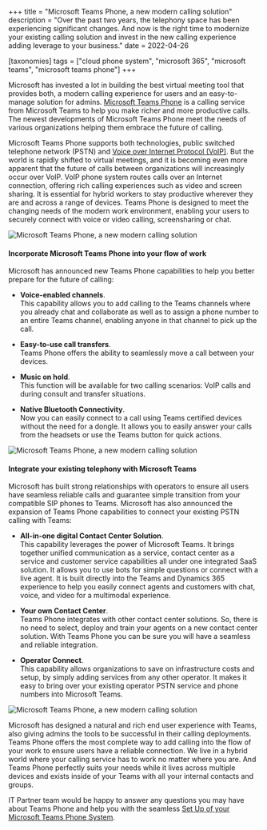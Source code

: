 +++
title = "Microsoft Teams Phone, a new modern calling solution"
description = "Over the past two years, the telephony space has been experiencing significant changes. And now is the right time to modernize your existing calling solution and invest in the new calling experience adding leverage to your business."
date = 2022-04-26

[taxonomies]
tags = ["cloud phone system", "microsoft 365", "microsoft teams", "microsoft teams phone"]
+++

Microsoft has invested a lot in building the best virtual meeting tool that provides both, a modern calling experience for users and an easy-to-manage solution for admins. [Microsoft Teams Phone](https://www.microsoft.com/en-us/microsoft-teams/microsoft-teams-phone) is a calling service from Microsoft Teams to help you make richer and more productive calls. The newest developments of Microsoft Teams Phone meet the needs of various organizations helping them embrace the future of calling. 

Microsoft Teams Phone supports both technologies, public switched telephone network (PSTN) and  [Voice over Internet Protocol (VoIP)](https://www.microsoft.com/en-us/microsoft-teams/voip-voice-over-ip). But the world is rapidly shifted to virtual meetings, and it is becoming even more apparent that the future of calls between organizations will increasingly occur over VoIP. VoIP phone system routes calls over an Internet connection, offering rich calling experiences such as video and screen sharing. It is essential for hybrid workers to stay productive wherever they are and across a range of devices. Teams Phone is designed to meet the changing needs of the modern work environment, enabling your users to securely connect with voice or video calling, screensharing or chat. 

![Microsoft Teams Phone, a new modern calling solution](/img/teamsphone1.png)

#### Incorporate Microsoft Teams Phone into your flow of work

Microsoft has announced new Teams Phone capabilities to help you better prepare for the future of calling:

*	**Voice-enabled channels**.     
    This capability allows you to add calling to the Teams channels where you already chat and collaborate as well as to assign a phone number to an entire Teams channel, enabling anyone in that channel to pick up the call.

*	**Easy-to-use call transfers**.    
    Teams Phone offers the ability to seamlessly move a call between your devices.

*   **Music on hold**.  
    This function will be available for two calling scenarios: VoIP calls and during consult and transfer situations.

*   **Native Bluetooth Connectivity**.  
    Now you can easily connect to a call using Teams certified devices without the need for a dongle. It allows you to easily answer your calls from the headsets or use the Teams button for quick actions.

![Microsoft Teams Phone, a new modern calling solution](/img/teamsphone2.png)    

#### Integrate your existing telephony with Microsoft Teams

Microsoft has built strong relationships with operators to ensure all users have seamless reliable calls and guarantee simple transition from your compatible SIP phones to Teams. Microsoft has also announced the expansion of Teams Phone capabilities to connect your existing PSTN calling with Teams:

*	**All-in-one digital Contact Center Solution**.     
    This capability leverages the power of Microsoft Teams. It brings together unified communication as a service, contact center as a service and customer service capabilities all under one integrated SaaS solution. It allows you to use bots for simple questions or connect with a live agent. It is built directly into the Teams and Dynamics 365 experience to help you easily connect agents and customers with chat, voice, and video for a multimodal experience.

*	**Your own Contact Center**.    
    Teams Phone integrates with other contact center solutions. So, there is no need to select, deploy and train your agents on a new contact center solution. With Teams Phone you can be sure you will have a seamless and reliable integration. 

*   **Operator Connect**.  
    This capability allows organizations to save on infrastructure costs and setup, by simply adding services from any other operator. It makes it easy to bring over your existing operator PSTN service and phone numbers into Microsoft Teams.

![Microsoft Teams Phone, a new modern calling solution](/img/teamsphone3.png)

Microsoft has designed a natural and rich end user experience with Teams, also giving admins the tools to be successful in their calling deployments. Teams Phone offers the most complete way to add calling into the flow of your work to ensure users have a reliable connection.
We live in a hybrid world where your calling service has to work no matter where you are. And Teams Phone perfectly suits your needs while it lives across multiple devices and exists inside of your Teams with all your internal contacts and groups.

IT Partner team would be happy to answer any questions you may have about Teams Phone and help you with the seamless [Set Up of your Microsoft Teams Phone System](https://o365hq.com/license/ITPWW170IMPOT).
